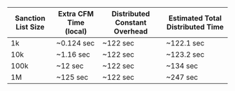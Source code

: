 | Sanction List Size | Extra CFM Time (local) | Distributed Constant Overhead | Estimated Total Distributed Time |
|--------------------|------------------------|-------------------------------|----------------------------------|
| 1k                 | ~0.124 sec             | ~122 sec                      | ~122.1 sec                       |
| 10k                | ~1.16 sec              | ~122 sec                      | ~123.2 sec                       |
| 100k               | ~12 sec                | ~122 sec                      | ~134 sec                         |
| 1M                 | ~125 sec               | ~122 sec                      | ~247 sec                         |
